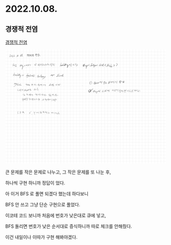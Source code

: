 # 2022.10.08.

## 경쟁적 전염

[경쟁적 전염](https://www.acmicpc.net/problem/18405)

![](TIL-51.jpg)

큰 문제를 작은 문제로 나누고, 그 작은 문제를 또 나눈 후,

하나씩 구현 하니까 정답이 었다.

아 이거 BFS 로 풀면 되겠다 했는데 하다보니

BFS 안 쓰고 그냥 단순 구현으로 풀었다.

이코테 코드 보니까 처음에 번호가 낮은대로 큐에 넣고,

BFS 돌리면 번호가 낮은 순서대로 증식하니까 따로 체크를 안해줬다.

이건 내일이나 이따가 구현 해봐야겠다.
